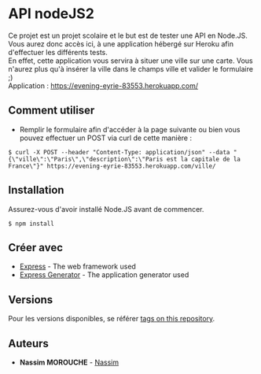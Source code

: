 # API nodeJS2

Ce projet est un projet scolaire et le but est de tester une API en Node.JS.  
Vous aurez donc accès ici, à une application hébergé sur Heroku afin d'effectuer les différents tests.  
En effet, cette application vous servira à situer une ville sur une carte. Vous n'aurez plus qu'à insérer la ville dans le champs ville et valider le formulaire ;)  
Application : https://evening-eyrie-83553.herokuapp.com/

## Comment utiliser

* Remplir le formulaire afin d'accéder à la page suivante ou bien vous pouvez effectuer un POST via curl de cette manière :
```
$ curl -X POST --header "Content-Type: application/json" --data "{\"ville\":\"Paris\",\"description\":\"Paris est la capitale de la France\"}" https://evening-eyrie-83553.herokuapp.com/ville/
```

## Installation

Assurez-vous d'avoir installé Node.JS avant de commencer.

```
$ npm install
```

## Créer avec

* [Express](https://expressjs.com/en/api.html) - The web framework used
* [Express Generator](https://expressjs.com/fr/starter/generator.html) - The application generator used

## Versions

Pour les versions disponibles, se référer [tags on this repository](https://github.com/nmorouche/nodeJS1/tags). 

## Auteurs

* **Nassim MOROUCHE** - [Nassim](https://github.com/nmorouche)
